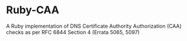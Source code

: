 # Ruby-CAA
A Ruby implementation of DNS Certificate Authority Authorization (CAA) checks as per RFC 6844 Section 4 (Errata 5065, 5097)
